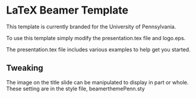 LaTeX Beamer Template
=====================

This template is currently branded for the University of Pennsylvania.

To use this template simply modify the presentation.tex file and logo.eps.

The presentation.tex file includes various examples to help get you started.


Tweaking
--------

The image on the title slide can be manipulated to display in part or whole.
These setting are in the style file, beamerthemePenn.sty


